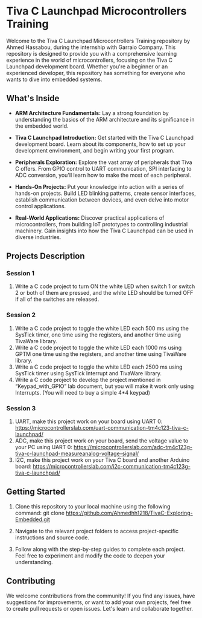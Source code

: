 # Tiva C Launchpad Microcontrollers Training

Welcome to the Tiva C Launchpad Microcontrollers Training repository by Ahmed Hassabou, during the internship with Garraio Company. This repository is designed to provide you with a comprehensive learning experience in the world of microcontrollers, focusing on the Tiva C Launchpad development board. Whether you're a beginner or an experienced developer, this repository has something for everyone who wants to dive into embedded systems.

## What's Inside

- **ARM Architecture Fundamentals:** Lay a strong foundation by understanding the basics of the ARM architecture and its significance in the embedded world.

- **Tiva C Launchpad Introduction:** Get started with the Tiva C Launchpad development board. Learn about its components, how to set up your development environment, and begin writing your first program.

- **Peripherals Exploration:** Explore the vast array of peripherals that Tiva C offers. From GPIO control to UART communication, SPI interfacing to ADC conversion, you'll learn how to make the most of each peripheral.

- **Hands-On Projects:** Put your knowledge into action with a series of hands-on projects. Build LED blinking patterns, create sensor interfaces, establish communication between devices, and even delve into motor control applications.

- **Real-World Applications:** Discover practical applications of microcontrollers, from building IoT prototypes to controlling industrial machinery. Gain insights into how the Tiva C Launchpad can be used in diverse industries.

## Projects Description
### Session 1
1. Write a C code project to turn ON the white LED when switch 1 or switch 2 or both
of them are pressed, and the white LED should be turned OFF if all of the switches
are released.
### Session 2
1. Write a C code project to toggle the white LED each 500 ms using the SysTick timer,
one time using the registers, and another time using TivaWare library.
2. Write a C code project to toggle the white LED each 1000 ms using GPTM one time
using the registers, and another time using TivaWare library.
3. Write a C code project to toggle the white LED each 2500 ms using SysTick timer
using SysTick Interrupt and TivaWare library.
4. Write a C code project to develop the project mentioned in “Keypad_with_GPIO” lab
document, but you will make it work only using Interrupts. (You will need to buy a simple 4*4 keypad)
### Session 3
1. UART, make this project work on your board using UART 0:
https://microcontrollerslab.com/uart-communication-tm4c123-tiva-c-launchpad/
2. ADC, make this project work on your board, send the voltage value to your PC using
UART 0: https://microcontrollerslab.com/adc-tm4c123g-tiva-c-launchpad-measureanalog-voltage-signal/
3. I2C, make this project work on your Tiva C board and another Arduino board:
https://microcontrollerslab.com/i2c-communication-tm4c123g-tiva-c-launchpad/

## Getting Started

1. Clone this repository to your local machine using the following command:
git clone https://github.com/Ahmedhh1218/TivaC-Exploring-Embedded.git

2. Navigate to the relevant project folders to access project-specific instructions and source code.

3. Follow along with the step-by-step guides to complete each project. Feel free to experiment and modify the code to deepen your understanding.

## Contributing

We welcome contributions from the community! If you find any issues, have suggestions for improvements, or want to add your own projects, feel free to create pull requests or open issues. Let's learn and collaborate together.
